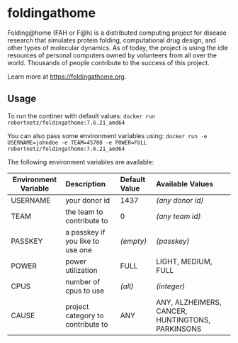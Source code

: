 # foldingathome
Folding@home (FAH or F@h) is a distributed computing project for disease research that simulates protein folding, computational drug design, and other types of molecular dynamics. As of today, the project is using the idle resources of personal computers owned by volunteers from all over the world. Thousands of people contribute to the success of this project.

Learn more at https://foldingathome.org.

## Usage

To run the continer with default values:
``docker run robertnetz/foldingathome:7.6.21_amd64``

You can also pass some environment variables using:
``docker run -e USERNAME=johndoe -e TEAM=45700 -e POWER=FULL robertnetz/foldingathome:7.6.21_amd64``

The following environment variables are available:

|Environment Variable|Description|Default Value|Available Values|
| ------------- |:-------------|:-------------|:-----|
|USERNAME|your donor id|1437|*(any donor id)*|
|TEAM|the team to contribute to|0|*(any team id)*|
|PASSKEY|a passkey if you like to use one|*(empty)*|*(passkey)*|
|POWER|power utilization|FULL|LIGHT, MEDIUM, FULL|
|CPUS|number of cpus to use|*(all)*|*(integer)*|
|CAUSE|project category to contribute to|ANY|ANY, ALZHEIMERS, CANCER, HUNTINGTONS, PARKINSONS|
